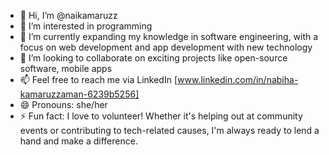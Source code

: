 - 👋 Hi, I’m @naikamaruzz
- 👀 I’m interested in programming
- 🌱 I’m currently expanding my knowledge in software engineering, with a focus on web development and app development with new technology
- 💞️ I’m looking to collaborate on exciting projects like open-source software, mobile apps
- 📫 Feel free to reach me via LinkedIn [www.linkedin.com/in/nabiha-kamaruzzaman-6239b5256]
- 😄 Pronouns: she/her
- ⚡ Fun fact:  I love to volunteer! Whether it's helping out at community events or contributing to tech-related causes, I'm always ready to lend a hand and make a difference.

<!---
naikamaruzz/naikamaruzz is a ✨ special ✨ repository because its `README.md` (this file) appears on your GitHub profile.
You can click the Preview link to take a look at your changes.
--->
